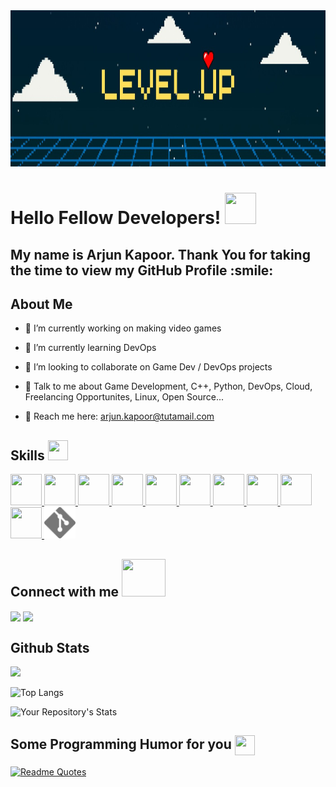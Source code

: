 <div align="center">
<img width="100%" height = "250px" src="https://github.com/kapoor-arjun/kapoor-arjun/blob/main/banner/LevelUp.jpeg" alt="cover" />
</div>

<h1> Hello Fellow Developers! <img src = "https://raw.githubusercontent.com/rahulbanerjee26/githubProfileReadmeGenerator/main/gifs/wave.gif" width = 50px height='50px'> </h1>
<p align='center'>

</p>

<h2> My name is Arjun Kapoor. Thank You for taking the time to view my GitHub Profile :smile: </h2>

<h2> About Me </h2>

- 🔭 I’m currently working on making video games

- 🌱 I’m currently learning DevOps 

- 👯 I’m looking to collaborate on Game Dev / DevOps projects

- 💬 Talk to me about Game Development, C++, Python, DevOps, Cloud, Freelancing Opportunites, Linux, Open Source...

- 💬 Reach me here: arjun.kapoor@tutamail.com

<h2> Skills <img src = "https://raw.githubusercontent.com/rahulbanerjee26/githubProfileReadmeGenerator/main/gifs/code.gif" width = 32px height=32px> </h2>
<a href= https://github.com/https://github.com/kapoor-arjun?tab=repositories&q=&type=&language=unreal&sort= > <img width ='50px' height='50px' src ='https://raw.githubusercontent.com/rahulbanerjee26/githubAboutMeGenerator/main/icons/unreal.svg'> </a>
<a href= https://github.com/https://github.com/kapoor-arjun?tab=repositories&q=&type=&language=cpp&sort= > <img width ='50px' height='50px' src ='https://raw.githubusercontent.com/rahulbanerjee26/githubAboutMeGenerator/main/icons/cpp.svg'> </a>
<a href= https://github.com/https://github.com/kapoor-arjun?tab=repositories&q=&type=&language=unity&sort= > <img width ='50px' height='50px' src ='https://raw.githubusercontent.com/rahulbanerjee26/githubAboutMeGenerator/main/icons/unity.svg'> </a>
<a href= https://github.com/https://github.com/kapoor-arjun?tab=repositories&q=&type=&language=csharp&sort= > <img width ='50px' height='50px' src ='https://raw.githubusercontent.com/rahulbanerjee26/githubAboutMeGenerator/main/icons/csharp.svg'> </a>
<a href= https://github.com/https://github.com/kapoor-arjun?tab=repositories&q=&type=&language=python&sort= > <img width ='50px' height='50px' src ='https://raw.githubusercontent.com/rahulbanerjee26/githubAboutMeGenerator/main/icons/python.svg'> </a>
<a href= https://github.com/https://github.com/kapoor-arjun?tab=repositories&q=&type=&language=bash&sort= > <img width ='50px' height='50px' src ='https://raw.githubusercontent.com/rahulbanerjee26/githubAboutMeGenerator/main/icons/bash.svg'> </a>
<a href= https://github.com/https://github.com/kapoor-arjun?tab=repositories&q=&type=&language=jenkins&sort= > <img width ='50px' height='50px' src ='https://raw.githubusercontent.com/rahulbanerjee26/githubAboutMeGenerator/main/icons/jenkins.svg'> </a>
<a href= https://github.com/https://github.com/kapoor-arjun?tab=repositories&q=&type=&language=docker&sort= > <img width ='50px' height='50px' src ='https://raw.githubusercontent.com/rahulbanerjee26/githubAboutMeGenerator/main/icons/docker.svg'> </a>
<a href= https://github.com/https://github.com/kapoor-arjun?tab=repositories&q=&type=&language=kubernetes&sort= > <img width ='50px' height='50px' src ='https://raw.githubusercontent.com/rahulbanerjee26/githubAboutMeGenerator/main/icons/kubernetes.svg'> </a>
<a href= https://github.com/https://github.com/kapoor-arjun?tab=repositories&q=&type=&language=linux&sort= > <img width ='50px' height='50px' src ='https://raw.githubusercontent.com/rahulbanerjee26/githubAboutMeGenerator/main/icons/linux.svg'> </a>
<img width ='50px' height='50px' src ='https://raw.githubusercontent.com/kapoor-arjun/kapoor-arjun/77213f224853d74dc4f48cd043657e03c472a771/git.svg'>


<h2> Connect with me <img src='https://raw.githubusercontent.com/rahulbanerjee26/githubProfileReadmeGenerator/main/gifs/handShake.gif' width="70px" height=60px> </h2>
<a href = 'https://www.linkedin.com/in/kapoor-arjun/'> <img width = '40px' align= 'center' src="https://raw.githubusercontent.com/rahulbanerjee26/githubAboutMeGenerator/main/icons/linked-in-alt.svg"/></a>
<a href = 'https://github.com/kapoor-arjun'> <img width = '40px' align= 'center' src="https://raw.githubusercontent.com/rahulbanerjee26/githubAboutMeGenerator/main/icons/github.svg"/></a> 

<h2> Github Stats </h2>

![](https://komarev.com/ghpvc/?username=kapoor-arjun&style=for-the-badge&color=blueviolet)

![Top Langs](https://github-readme-stats.vercel.app/api/top-langs/?username=kapoor-arjun&layout=compact)

![Your Repository's Stats](https://github-readme-stats.vercel.app/api?username=kapoor-arjun&show_icons=true)

<h2> Some Programming Humor for you <img align ='center' src='https://raw.githubusercontent.com/rahulbanerjee26/githubProfileReadmeGenerator/main/gifs/winkFace.gif' width = '32px' height= '32px'></h2>

[![Readme Quotes](https://dev-humor.vercel.app/api?type=horizontal&theme=catppuccin_mocha)](https://github.com/piyushsuthar/github-readme-quotes)
